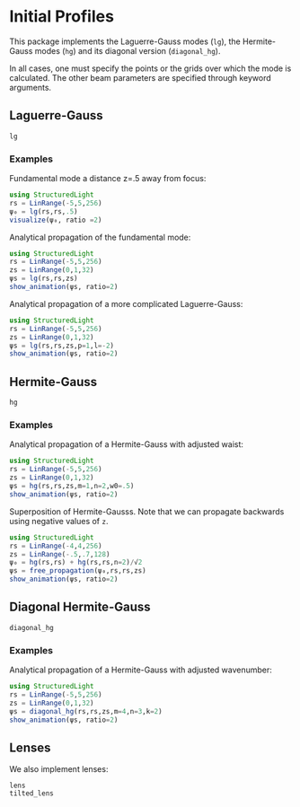 # Initial Profiles

This package implements the Laguerre-Gauss modes (`lg`), the Hermite-Gauss modes (`hg`) and its diagonal version (`diagonal_hg`).

In all cases, one must specify the points or the grids over which the mode is calculated. The other beam parameters are specified through keyword arguments.

## Laguerre-Gauss

```@docs
lg
```

### Examples

Fundamental mode a distance z=.5 away from focus:
```julia
using StructuredLight
rs = LinRange(-5,5,256)
ψ₀ = lg(rs,rs,.5)
visualize(ψ₀, ratio =2)
```

Analytical propagation of the fundamental mode:
```julia
using StructuredLight
rs = LinRange(-5,5,256) 
zs = LinRange(0,1,32)
ψs = lg(rs,rs,zs) 
show_animation(ψs, ratio=2)
```

Analytical propagation of a more complicated Laguerre-Gauss:
```julia
using StructuredLight
rs = LinRange(-5,5,256) 
zs = LinRange(0,1,32)
ψs = lg(rs,rs,zs,p=1,l=-2)
show_animation(ψs, ratio=2)
```

## Hermite-Gauss


```@docs
hg
```

### Examples

Analytical propagation of a Hermite-Gauss with adjusted waist:
```julia
using StructuredLight
rs = LinRange(-5,5,256) 
zs = LinRange(0,1,32)
ψs = hg(rs,rs,zs,m=1,n=2,w0=.5)
show_animation(ψs, ratio=2)
```

Superposition of Hermite-Gausss. Note that we can propagate backwards using negative values of `z`.
```julia
using StructuredLight
rs = LinRange(-4,4,256) 
zs = LinRange(-.5,.7,128)
ψ₀ = hg(rs,rs) + hg(rs,rs,n=2)/√2
ψs = free_propagation(ψ₀,rs,rs,zs)
show_animation(ψs, ratio=2)
```

## Diagonal Hermite-Gauss

```@docs
diagonal_hg
```

### Examples

Analytical propagation of a Hermite-Gauss with adjusted wavenumber:
```julia
using StructuredLight
rs = LinRange(-5,5,256) 
zs = LinRange(0,1,32)
ψs = diagonal_hg(rs,rs,zs,m=4,n=3,k=2)
show_animation(ψs, ratio=2)
```

## Lenses

We also implement lenses:

```@docs
lens
tilted_lens
```
